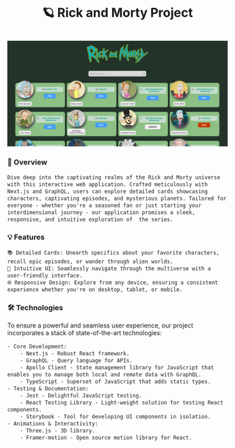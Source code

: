 <div align='center'>
  
  <h1 >🪐 Rick and Morty Project</h1>
  
</div>

<br />

<div align='center'>
  <img src="./public/rick-and-morty.png" alt='project image' width='600'  />
</div>

### 🌌 Overview

    Dive deep into the captivating realms of the Rick and Morty universe with this interactive web application. Crafted meticulously with Next.js and GraphQL, users can explore detailed cards showcasing characters, captivating episodes, and mysterious planets. Tailored for everyone - whether you're a seasoned fan or just starting your interdimensional journey - our application promises a sleek, responsive, and intuitive exploration of  the series.

### 💡 Features

    📚 Detailed Cards: Unearth specifics about your favorite characters, recall epic episodes, or wander through alien worlds.
    💼 Intuitive UI: Seamlessly navigate through the multiverse with a user-friendly interface.
    🌐 Responsive Design: Explore from any device, ensuring a consistent experience whether you're on desktop, tablet, or mobile.

### 🛠 Technologies

To ensure a powerful and seamless user experience, our project incorporates a stack of state-of-the-art technologies:

    - Core Development:
        - Next.js - Robust React framework.
        - GraphQL - Query language for APIs.
        - Apollo Client - State management library for JavaScript that enables you to manage both local and remote data with GraphQL.
        - TypeScript - Superset of JavaScript that adds static types.
    - Testing & Documentation:
        - Jest - Delightful JavaScript testing.
        - React Testing Library - Light-weight solution for testing React components.
        - Storybook - Tool for developing UI components in isolation.
    - Animations & Interactivity:
        - Three.js - 3D library.
        - Framer-motion - Open source motion library for React.
